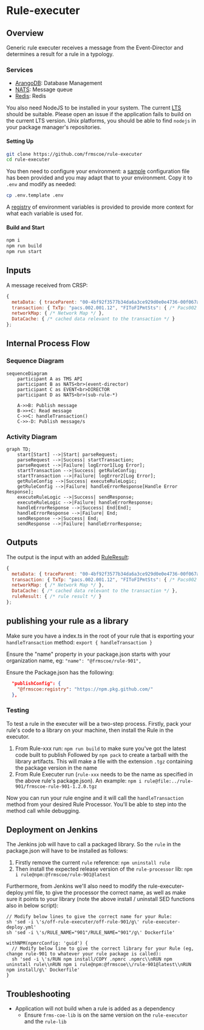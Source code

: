 <!-- SPDX-License-Identifier: Apache-2.0 -->

# Rule-executer

## Overview
Generic rule executer receives a message from the Event-Director and determines a result for a rule in a typology.

### Services

- [ArangoDB](https://arangodb.com/): Database Management
- [NATS](https://nats.io): Message queue
- [Redis](https://redis.io): Redis

You also need NodeJS to be installed in your system. The current [LTS](https://nodejs.org/en) should be suitable. Please open an issue if the application fails to build on the current LTS version. Unix platforms, you should be able to find `nodejs` in your package manager's repositories.

#### Setting Up

```sh
git clone https://github.com/frmscoe/rule-executer
cd rule-executer
```
You then need to configure your environment: a [sample](.env.template) configuration file has been provided and you may adapt that to your environment. Copy it to `.env` and modify as needed:

```sh
cp .env.template .env
```
A [registry](https://github.com/frmscoe/docs/blob/dev/Technical/processor-startup-config-registry.md) of environment variables is provided to provide more context for what each variable is used for.

#### Build and Start

```sh
npm i
npm run build
npm run start
```

## Inputs
A message received from CRSP:
```js
{
  metaData: { traceParent: "00-4bf92f3577b34da6a3ce929d0e0e4736-00f067aa0ba902b7-01" }, // https://www.w3.org/TR/trace-context/#examples-of-http-traceparent-headers
  transaction: { TxTp: "pacs.002.001.12", "FIToFIPmtSts": { /* Pacs002 */ } },
  networkMap: { /* Network Map */ },
  DataCache: { /* cached data relevant to the transaction */ }
};
```

## Internal Process Flow
### Sequence Diagram

```mermaid
sequenceDiagram
    participant A as TMS API
    participant B as NATS<br>(event-director)
    participant C as EVENT<br>DIRECTOR
    participant D as NATS<br>(sub-rule-*)

    A->>B: Publish message
    B->>+C: Read message
    C->>C: handleTransaction()
    C->>-D: Publish message/s
```

### Activity Diagram
```mermaid
graph TD;
    start[Start] -->|Start| parseRequest;
    parseRequest -->|Success| startTransaction;
    parseRequest -->|Failure| logError1[Log Error];
    startTransaction -->|Success| getRuleConfig;
    startTransaction -->|Failure| logError2[Log Error];
    getRuleConfig -->|Success| executeRuleLogic;
    getRuleConfig -->|Failure| handleErrorResponse[Handle Error Response];
    executeRuleLogic -->|Success| sendResponse;
    executeRuleLogic -->|Failure| handleErrorResponse;
    handleErrorResponse -->|Success| End[End];
    handleErrorResponse -->|Failure| End;
    sendResponse -->|Success| End;
    sendResponse -->|Failure| handleErrorResponse;
```

## Outputs

The output is the input with an added [RuleResult](https://github.com/frmscoe/frms-coe-lib/blob/dev/src/interfaces/rule/RuleResult.ts):

```js
{
  metaData: { traceParent: "00-4bf92f3577b34da6a3ce929d0e0e4736-00f067aa0ba902b7-01" }, // https://www.w3.org/TR/trace-context/#examples-of-http-traceparent-headers
  transaction: { TxTp: "pacs.002.001.12", "FIToFIPmtSts": { /* Pacs002 */ } },
  networkMap: { /* Network Map */ },
  DataCache: { /* cached data relevant to the transaction */ },
  ruleResult: { /* rule result */ }
};
```

## publishing your rule as a library
Make sure you have a index.ts in the root of your rule that is exporting your `handleTransaction` method:
`export { handleTransaction }`

Ensure the "name" property in your package.json starts with your organization name, eg: `"name": "@frmscoe/rule-901",`

Ensure the Package.json has the following:
```json
  "publishConfig": {
    "@frmscoe:registry": "https://npm.pkg.github.com/"
  },
```

### Testing
To test a rule in the executer will be a two-step process. Firstly, pack your rule's code to a library on your machine, then install the Rule in the executor. 
1. From Rule-xxx run:
`npm run build` to make sure you've got the latest code built to publish
Followed by 
`npm pack` to create a tarball with the library artifacts. This will make a file with the extension `.tgz` containing the package version in the name
2. From Rule Executer run (`rule-xxx` needs to be the name as specified in the above rule's package.json). An example:
`npm i rule@file:../rule-901/frmscoe-rule-901-1.2.0.tgz`

Now you can run your rule engine and it will call the `handleTransaction` method from your desired Rule Processor. You'll be able to step into the method call while debugging.

## Deployment on Jenkins
The Jenkins job will have to call a packaged library. So the `rule` in the package.json will have to be installed as follows:
1. Firstly remove the current `rule` reference:
`npm uninstall rule`
2. Then install the expected release version of the `rule-processor` lib:
`npm i rule@npm:@frmscoe/rule-901@latest`

Furthermore, from Jenkins we'll also need to modify the rule-executer-deploy.yml file, to give the processor the correct name, as well as make sure it points to your library (note the above install / uninstall SED functions also in below script):

```
// Modify below lines to give the correct name for your Rule:
sh 'sed -i \'s/off-rule-executer/off-rule-901/g\' rule-executer-deploy.yml'
sh 'sed -i \'s/RULE_NAME="901"/RULE_NAME="901"/g\' Dockerfile'

withNPM(npmrcConfig: 'guid') {
  // Modify below line to give the correct library for your Rule (eg, change rule-901 to whatever your rule package is called):
  sh 'sed -i \'s/RUN npm install/COPY .npmrc .npmrc\\nRUN npm uninstall rule\\nRUN npm i rule@npm:@frmscoe\\/rule-901@latest\\nRUN npm install/g\' Dockerfile'
}
```

## Troubleshooting
- Application will not build when a rule is added as a dependency
  - Ensure `frms-coe-lib` is on the same version on the `rule-executor` and the `rule-lib`
